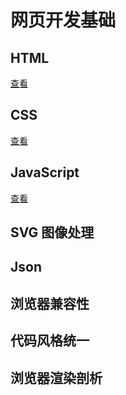 # 网页开发基础

## HTML

[查看](./HTML.md)

## CSS

[查看](./CSS.md)

## JavaScript
[查看](https://github.com/xiaosansiji/cookbook-of-webdev/blob/master/web-dev-basic/JavaScript/index.md)

## SVG 图像处理

## Json

## 浏览器兼容性

## 代码风格统一

## 浏览器渲染剖析

